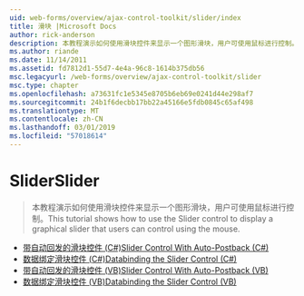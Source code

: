 ```yaml
---
uid: web-forms/overview/ajax-control-toolkit/slider/index
title: 滑块 |Microsoft Docs
author: rick-anderson
description: 本教程演示如何使用滑块控件来显示一个图形滑块，用户可使用鼠标进行控制。
ms.author: riande
ms.date: 11/14/2011
ms.assetid: fd7812d1-55d7-4e4a-96c8-1614b375db56
msc.legacyurl: /web-forms/overview/ajax-control-toolkit/slider
msc.type: chapter
ms.openlocfilehash: a73631fc1e5345e8705b6eb69e0241d44e298af7
ms.sourcegitcommit: 24b1f6decbb17bb22a45166e5fdb0845c65af498
ms.translationtype: MT
ms.contentlocale: zh-CN
ms.lasthandoff: 03/01/2019
ms.locfileid: "57018614"
---
```

<a name="slider"></a><span data-ttu-id="dbe83-103">Slider</span><span class="sxs-lookup"><span data-stu-id="dbe83-103">Slider</span></span>
====================
> <span data-ttu-id="dbe83-104">本教程演示如何使用滑块控件来显示一个图形滑块，用户可使用鼠标进行控制。</span><span class="sxs-lookup"><span data-stu-id="dbe83-104">This tutorial shows how to use the Slider control to display a graphical slider that users can control using the mouse.</span></span>


- [<span data-ttu-id="dbe83-105">带自动回发的滑块控件 (C#)</span><span class="sxs-lookup"><span data-stu-id="dbe83-105">Slider Control With Auto-Postback (C#)</span></span>](using-the-slider-control-with-auto-postback-cs.md)
- [<span data-ttu-id="dbe83-106">数据绑定滑块控件 (C#)</span><span class="sxs-lookup"><span data-stu-id="dbe83-106">Databinding the Slider Control (C#)</span></span>](databinding-the-slider-control-cs.md)
- [<span data-ttu-id="dbe83-107">带自动回发的滑块控件 (VB)</span><span class="sxs-lookup"><span data-stu-id="dbe83-107">Slider Control With Auto-Postback (VB)</span></span>](using-the-slider-control-with-auto-postback-vb.md)
- [<span data-ttu-id="dbe83-108">数据绑定滑块控件 (VB)</span><span class="sxs-lookup"><span data-stu-id="dbe83-108">Databinding the Slider Control (VB)</span></span>](databinding-the-slider-control-vb.md)
